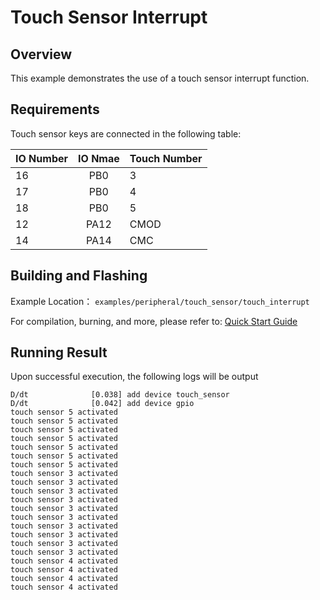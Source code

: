 # Touch Sensor Interrupt

## Overview

This example demonstrates the use of a touch sensor interrupt function.

## Requirements

Touch sensor keys are connected in the following table:

| IO Number | IO Nmae   | Touch Number  |
| :-------- | :-------: | :------------ |
| 16        | PB0       | 3             |
| 17        | PB0       | 4             |
| 18        | PB0       | 5             |
| 12        | PA12      | CMOD          |
| 14        | PA14      | CMC           |

## Building and Flashing

Example Location： `examples/peripheral/touch_sensor/touch_interrupt`

For compilation, burning, and more, please refer to: [Quick Start Guide](https://doc.winnermicro.net/w800/en/2.2-beta.2/get_started/index.html)


## Running Result

Upon successful execution, the following logs will be output

```
D/dt              [0.038] add device touch_sensor
D/dt              [0.042] add device gpio
touch sensor 5 activated
touch sensor 5 activated
touch sensor 5 activated
touch sensor 5 activated
touch sensor 5 activated
touch sensor 5 activated
touch sensor 5 activated
touch sensor 3 activated
touch sensor 3 activated
touch sensor 3 activated
touch sensor 3 activated
touch sensor 3 activated
touch sensor 3 activated
touch sensor 3 activated
touch sensor 3 activated
touch sensor 3 activated
touch sensor 3 activated
touch sensor 4 activated
touch sensor 4 activated
touch sensor 4 activated
touch sensor 4 activated
```